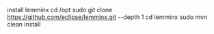 

install lemminx
cd /opt
sudo git clone https://github.com/eclipse/lemminx.git --depth 1
cd lemminx
sudo mvn clean install
